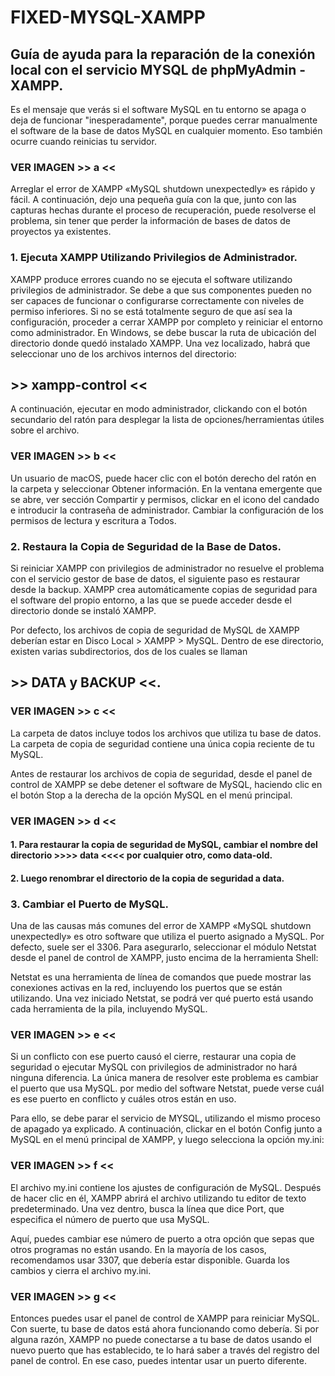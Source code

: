 # FIXED-MYSQL-XAMPP
## Guía de ayuda para la reparación de la conexión local con el servicio MYSQL de phpMyAdmin - XAMPP.

Es el mensaje que verás si el software MySQL en tu entorno se apaga o deja de funcionar "inesperadamente", porque puedes cerrar manualmente el software de la base de datos MySQL en cualquier momento. Eso también ocurre cuando reinicias tu servidor.

###                                                                                              VER   IMAGEN    >>  a  <<

Arreglar el error de XAMPP «MySQL shutdown unexpectedly» es rápido y fácil. A continuación, dejo una pequeña guía con la que, junto con las capturas hechas durante el proceso de recuperación, puede resolverse el problema, sin tener que perder la información de bases de datos de proyectos ya existentes.

### 1. Ejecuta XAMPP Utilizando Privilegios de Administrador.

XAMPP produce errores cuando no se ejecuta el software utilizando privilegios de administrador. Se debe a que sus componentes pueden no ser capaces de funcionar o configurarse correctamente con niveles de permiso inferiores. Si no se está totalmente seguro de que así sea la configuración, proceder a cerrar XAMPP por completo y reiniciar el entorno como administrador. En Windows, se debe buscar la ruta de ubicación del directorio donde quedó instalado XAMPP. Una vez localizado, habrá que seleccionar uno de los archivos internos del directorio:

## >> xampp-control <<

A continuación, ejecutar en modo administrador, clickando con el botón secundario del ratón para desplegar la lista de opciones/herramientas útiles sobre el archivo.

### VER   IMAGEN    >>  b  <<

Un usuario de macOS, puede hacer clic con el botón derecho del ratón en la carpeta y seleccionar Obtener información. En la ventana emergente que se abre, ver sección Compartir y permisos, clickar en el icono del candado e introducir la contraseña de administrador. Cambiar la configuración de los permisos de lectura y escritura a Todos.

### 2. Restaura la Copia de Seguridad de la Base de Datos.

Si reiniciar XAMPP con privilegios de administrador no resuelve el problema con el servicio gestor de base de datos, el siguiente paso es restaurar desde la backup. XAMPP crea automáticamente copias de seguridad para el software del propio entorno, a las que se puede acceder desde el directorio donde se instaló XAMPP.

Por defecto, los archivos de copia de seguridad de MySQL de XAMPP deberían estar en Disco Local > XAMPP > MySQL. Dentro de ese directorio, existen varias subdirectorios, dos de los cuales se llaman 

## >> DATA y BACKUP <<.

### VER   IMAGEN    >>  c  <<

La carpeta de datos incluye todos los archivos que utiliza tu base de datos. La carpeta de copia de seguridad contiene una única copia reciente de tu MySQL.

Antes de restaurar los archivos de copia de seguridad, desde el panel de control de XAMPP se debe detener el software de MySQL, haciendo clic en el botón Stop a la derecha de la opción MySQL en el menú principal.

### VER   IMAGEN    >>  d  <<

#### 1. Para restaurar la copia de seguridad de MySQL, cambiar el nombre del directorio  >>>>   data   <<<<   por cualquier otro, como data-old. 
#### 2. Luego renombrar el directorio de la copia de seguridad a data.

### 3. Cambiar el Puerto de MySQL.

Una de las causas más comunes del error de XAMPP «MySQL shutdown unexpectedly» es otro software que utiliza el puerto asignado a MySQL. Por defecto, suele ser el 3306. Para asegurarlo, seleccionar el módulo Netstat desde el panel de control de XAMPP, justo encima de la herramienta Shell:

Netstat es una herramienta de línea de comandos que puede mostrar las conexiones activas en la red, incluyendo los puertos que se están utilizando. Una vez iniciado Netstat, se podrá ver qué puerto está usando cada herramienta de la pila, incluyendo MySQL.

### VER   IMAGEN    >>  e  <<

Si un conflicto con ese puerto causó el cierre, restaurar una copia de seguridad o ejecutar MySQL con privilegios de administrador no hará ninguna diferencia. La única manera de resolver este problema es cambiar el puerto que usa MySQL. por medio del software Netstat, puede verse cuál es ese puerto en conflicto y cuáles otros están en uso.


Para ello, se debe parar el servicio de MYSQL, utilizando el mismo proceso de apagado ya explicado. A continuación, clickar en el botón Config junto a MySQL en el menú principal de XAMPP, y luego selecciona la opción my.ini:

### VER   IMAGEN    >>  f  <<

El archivo my.ini contiene los ajustes de configuración de MySQL. Después de hacer clic en él, XAMPP abrirá el archivo utilizando tu editor de texto predeterminado. Una vez dentro, busca la línea que dice Port, que especifica el número de puerto que usa MySQL.

Aquí, puedes cambiar ese número de puerto a otra opción que sepas que otros programas no están usando. En la mayoría de los casos, recomendamos usar 3307, que debería estar disponible. Guarda los cambios y cierra el archivo my.ini.

### VER   IMAGEN    >>  g  <<

Entonces puedes usar el panel de control de XAMPP para reiniciar MySQL. Con suerte, tu base de datos está ahora funcionando como debería. Si por alguna razón, XAMPP no puede conectarse a tu base de datos usando el nuevo puerto que has establecido, te lo hará saber a través del registro del panel de control. En ese caso, puedes intentar usar un puerto diferente.
